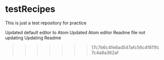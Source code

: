 # testRecipes
This is just a test repository for practice

Updated default editor to Atom
Updated Atom editor
Readme file not updating
Updating Readme
>>>>>>> 17c7b6c4fe8ad547afc56c4f811fc7c4a8a362af
